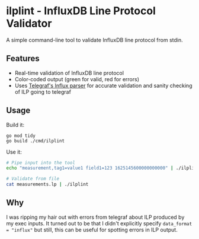 # ilplint - InfluxDB Line Protocol Validator

A simple command-line tool to validate InfluxDB line protocol from stdin.

## Features
- Real-time validation of InfluxDB line protocol
- Color-coded output (green for valid, red for errors)
- Uses [Telegraf's Influx parser](https://github.com/influxdata/telegraf) for accurate validation and sanity checking of ILP going to telegraf

## Usage

Build it:

    go mod tidy
    go build ./cmd/ilplint

Use it:

```bash
# Pipe input into the tool
echo "measurement,tag1=value1 field1=123 1625145600000000000" | ./ilplint

# Validate from file
cat measurements.lp | ./ilplint
```

## Why

I was ripping my hair out with errors from telegraf about ILP produced by my exec inputs.  It turned out to be that I didn't explicitly
specify `data_format = "influx"` but still, this can be useful for spotting errors in ILP output.
